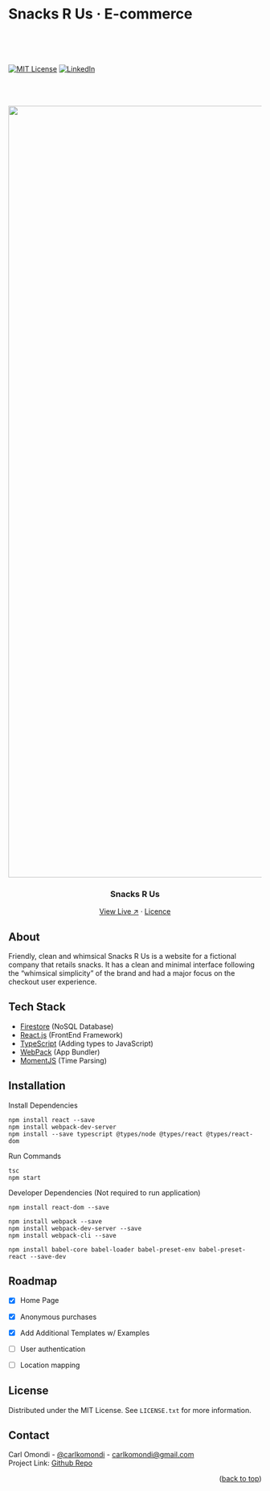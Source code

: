 



<!-- PROJECT LOGO -->
# Snacks R Us · E-commerce
<br>
<br>
<br>

[![MIT License][license-shield]][license]
[![LinkedIn][linkedin-shield]][linkedin]

<br>
<br>
<br>


<div align="center">

  <img width="1536" alt="project" src="https://user-images.githubusercontent.com/98195031/174300091-fc78efff-3c50-4457-b67b-1ea639258e2c.png">

  <h3 align="center">Snacks R Us</h3>

  <div align="center">
    <a target="_blank" href="https://snacks-r-us.web.app">View Live &#8599;</a> ·
    <a href="https://github.com/cxrlko/wordscrambler/blob/master/LICENSE.txt">Licence</a>
  </div>

</div>


## About

Friendly, clean and whimsical Snacks R Us is a website for a fictional company that retails snacks. It has a clean and minimal interface following the “whimsical simplicity” of the brand and had a major focus on the checkout user experience.


## Tech Stack

* [Firestore](https://firebase.google.com/products/firestore) (NoSQL Database)
* [React.js](https://reactjs.org/) (FrontEnd Framework)
* [TypeScript](https://www.typescriptlang.org/) (Adding types to JavaScript)
* [WebPack](https://webpack.js.org/) (App Bundler)
* [MomentJS](https://momentjs.com/) (Time Parsing)



## Installation

Install Dependencies
```
npm install react --save
npm install webpack-dev-server
npm install --save typescript @types/node @types/react @types/react-dom
```

Run Commands
``` 
tsc
npm start
```

Developer Dependencies (Not required to run application)
```
npm install react-dom --save

npm install webpack --save
npm install webpack-dev-server --save
npm install webpack-cli --save

npm install babel-core babel-loader babel-preset-env babel-preset-react --save-dev
```


## Roadmap

- [x] Home Page
- [x] Anonymous purchases
- [x] Add Additional Templates w/ Examples
- [ ] User authentication
- [ ] Location mapping


## License
Distributed under the MIT License. See `LICENSE.txt` for more information.


## Contact

Carl Omondi - [@carlkomondi](https://www.linkedin.com/in/carlkomondi/) - carlkomondi@gmail.com <br>
Project Link: [Github Repo](https://github.com/cxrlko/wordscrambler)


<p align="right">(<a href="#top">back to top</a>)</p>


<!-- MARKDOWN LINKS & IMAGES -->
[license-shield]: https://img.shields.io/github/license/othneildrew/Best-README-Template.svg?style=for-the-badge
[license]: https://github.com/cxrlko/template-react-app/blob/master/LICENSE.txt

[linkedin-shield]: https://img.shields.io/badge/-LinkedIn-black.svg?style=for-the-badge&logo=linkedin&colorB=555
[linkedin]: https://linkedin.com/in/carlkomondi



